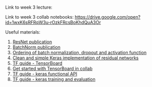 Link to week 3 lecture: 

Link to week 3 collab notebooks: https://drive.google.com/open?id=1wxK6sRFRqW3u-rOzkFRcsBoKhdQuA3Or

Useful materials:

1.  [ResNet publication](https://arxiv.org/pdf/1512.03385.pdf)
2.  [BatchNorm publication](https://arxiv.org/pdf/1502.03167.pdf)
3.  [Ordering of batch normalization, dropout and activation function](https://stackoverflow.com/questions/39691902/ordering-of-batch-normalization-and-dropout)
4.  [Clean and simple Keras implementation of residual networks](https://gist.github.com/mjdietzx/0cb95922aac14d446a6530f87b3a04ce)
5.  [TF guide - TensorBoard](https://www.tensorflow.org/guide/summaries_and_tensorboard)
6.  [Get started with TensorBoard in collab](https://colab.research.google.com/github/tensorflow/tensorboard/blob/master/docs/r2/get_started.ipynb#scrollTo=HEYuO5NFwDK9)
7.  [TF guide - keras functional API](https://www.tensorflow.org/alpha/guide/keras/functional)
8.  [TF guide - keras training and evaluation](https://www.tensorflow.org/alpha/guide/keras/training_and_evaluation)
